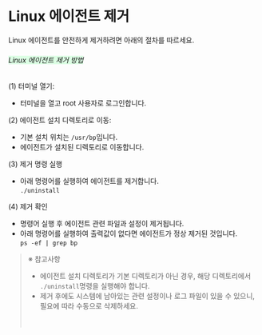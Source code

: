 # Linux 에이전트 제거

Linux 에이전트를 안전하게 제거하려면 아래의 절차를 따르세요.

###### <span style="background-color: #dcffe4;">Linux 에이전트 제거 방법</span>

(1) 터미널 열기:<br>
* 터미널을 열고 root 사용자로 로그인합니다.

(2) 에이전트 설치 디렉토리로 이동:<br>
* 기본 설치 위치는 ```/usr/bp```입니다.
* 에이전트가 설치된 디렉토리로 이동합니다.

(3) 제거 명령 실행<br>
* 아래 명령어를 실행하여 에이전트를 제거합니다.<br>
```./uninstall```

(4) 제거 확인<br>
* 명령어 실행 후 에이전트 관련 파일과 설정이 제거됩니다.
* 아래 명령어를 실행하여 출력값이 없다면 에이전트가 정상 제거된 것입니다.<br>
```ps -ef | grep bp```

> ※ 참고사항
> * 에이전트 설치 디렉토리가 기본 디렉토리가 아닌 경우, 해당 디렉토리에서 ```./uninstall```명령을 실행해야 합니다.
> * 제거 후에도 시스템에 남아있는 관련 설정이나 로그 파일이 있을 수 있으니, 필요에 따라 수동으로 삭제하세요.
<br><br><br>
